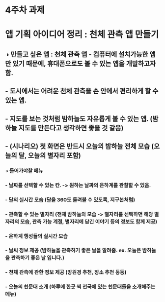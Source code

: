 # 4주차 과제

# 앱 기획 아이디어 정리 : 천체 관측 앱 만들기

## ◑ 만들고 싶은 앱 : 천체 관측 앱 - 컴퓨터에 설치가능한 앱만 있기 때문에, 휴대폰으로도 볼 수 있는 앱을 개발하고자 함.
## - 도시에서는 어려운 천체 관측을 손 안에서 편리하게 할 수 있는 앱.
## - 지도를 보는 것처럼 밤하늘도 자유롭게 볼 수 있는 앱. (밤하늘 지도를 만든다고 생각하면 좋을 것 같음)
## - (시나리오) 첫 화면은 반드시 오늘의 밤하늘 전체 모습 (오늘의 달, 오늘의 별자리 포함)

### ◑ 들어가야할 메뉴
### - 날짜를 선택할 수 있는 칸. -> 원하는 날짜의 은하계를 관찰할 수 있음.
### - 달의 실시간 모습 (달을 360도 돌려볼 수 있도록, 지구본처럼)
### - 관측할 수 있는 별자리 (전체 밤하늘의 모습 -> 별자리를 선택하면 해당 별자리의 모습, 관측 가능 계절, 별자리에 담긴 이야기 등의 정보도 함께 제공)
### - 은하계 행성들의 실시간 모습 
### - 날씨 정보 제공 (밤하늘을 관측하기 좋은 날을 알려줌. ex. 오늘은 밤하늘을 관측하기 좋은 날 입니다.)
### - 천체 관측에 관한 정보 제공 (망원경 추천, 장소 추천 등등)
### - 오늘의 천문대 소개 (하루에 한곳 씩 전국에 있는 천문대들을 소개해주는 메뉴)

